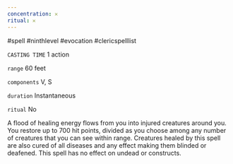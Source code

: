 ```yaml
---
concentration: 𐄂
ritual: 𐄂
---
```

#spell #ninthlevel #evocation #clericspelllist

`CASTING TIME`
1 action

`range`
60 feet

`components`
V, S

`duration`
Instantaneous

`ritual`
No

A flood of healing energy flows from you into injured creatures around you. You restore up to 700 hit points, divided as you choose among any number of creatures that you can see within range. Creatures healed by this spell are also cured of all diseases and any effect making them blinded or deafened. This spell has no effect on undead or constructs.